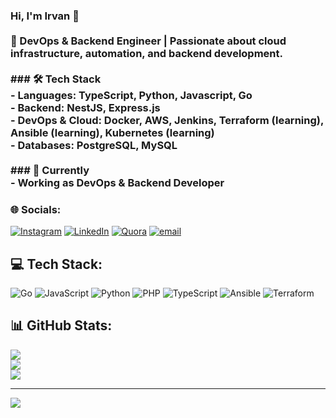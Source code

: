 ### Hi, I'm Irvan 👋<br><br>🚀 DevOps & Backend Engineer | Passionate about cloud infrastructure, automation, and backend development.<br><br>### 🛠️ Tech Stack<br>- Languages: TypeScript, Python, Javascript, Go<br>- Backend: NestJS, Express.js<br>- DevOps & Cloud: Docker, AWS, Jenkins, Terraform (learning), Ansible (learning), Kubernetes (learning)  <br>- Databases: PostgreSQL, MySQL  <br><br>### 📌 Currently<br>- Working as DevOps & Backend Developer<br>


### 🌐 Socials:
[![Instagram](https://img.shields.io/badge/Instagram-%23E4405F.svg?logo=Instagram&logoColor=white)](https://instagram.com/irvannaufal.a) [![LinkedIn](https://img.shields.io/badge/LinkedIn-%230077B5.svg?logo=linkedin&logoColor=white)](https://linkedin.com/in/irvannaufal) [![Quora](https://img.shields.io/badge/Quora-%23B92B27.svg?logo=Quora&logoColor=white)](https://quora.com/profile/Irvan-Naufal) [![email](https://img.shields.io/badge/Email-D14836?logo=gmail&logoColor=white)](mailto:irvannaufal@ariq.my.id) 

## 💻 Tech Stack:
![Go](https://img.shields.io/badge/go-%2300ADD8.svg?style=flat-square&logo=go&logoColor=white) ![JavaScript](https://img.shields.io/badge/javascript-%23323330.svg?style=flat-square&logo=javascript&logoColor=%23F7DF1E) ![Python](https://img.shields.io/badge/python-3670A0?style=flat-square&logo=python&logoColor=ffdd54) ![PHP](https://img.shields.io/badge/php-%23777BB4.svg?style=flat-square&logo=php&logoColor=white) ![TypeScript](https://img.shields.io/badge/typescript-%23007ACC.svg?style=flat-square&logo=typescript&logoColor=white) ![Ansible](https://img.shields.io/badge/ansible-%231A1918.svg?style=flat-square&logo=ansible&logoColor=white) ![Terraform](https://img.shields.io/badge/terraform-%235835CC.svg?style=flat-square&logo=terraform&logoColor=white)
## 📊 GitHub Stats:
![](https://github-readme-stats.vercel.app/api?username=irvanlabs&theme=dark&hide_border=false&include_all_commits=false&count_private=false)<br/>
![](https://nirzak-streak-stats.vercel.app/?user=irvanlabs&theme=dark&hide_border=false)<br/>
![](https://github-readme-stats.vercel.app/api/top-langs/?username=irvanlabs&theme=dark&hide_border=false&include_all_commits=false&count_private=false&layout=compact)

---
[![](https://visitcount.itsvg.in/api?id=irvanlabs&icon=0&color=0)](https://visitcount.itsvg.in)

<!-- Proudly created with GPRM ( https://gprm.itsvg.in ) -->
